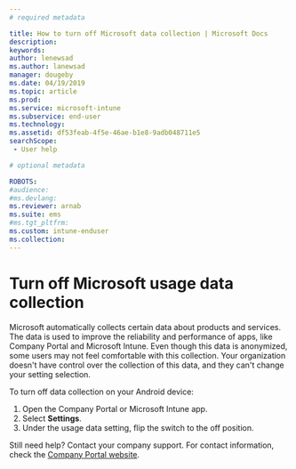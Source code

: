 ```yaml
---
# required metadata

title: How to turn off Microsoft data collection | Microsoft Docs
description:
keywords:
author: lenewsad
ms.author: lanewsad
manager: dougeby
ms.date: 04/19/2019
ms.topic: article
ms.prod:
ms.service: microsoft-intune
ms.subservice: end-user
ms.technology:
ms.assetid: df53feab-4f5e-46ae-b1e8-9adb048711e5
searchScope:
 - User help

# optional metadata

ROBOTS:  
#audience:
#ms.devlang:
ms.reviewer: arnab
ms.suite: ems
#ms.tgt_pltfrm:
ms.custom: intune-enduser
ms.collection: 
---
```


# Turn off Microsoft usage data collection

Microsoft automatically collects certain data about products and services. The data is used to improve the reliability and performance of apps, like Company Portal and Microsoft Intune. Even though this data is anonymized, some users may not feel comfortable with this collection. Your organization doesn't have control over the collection of this data, and they can't change your setting selection.   

To turn off data collection on your Android device:  

1. Open the Company Portal or Microsoft Intune app.
2. Select **Settings**.
3. Under the usage data setting, flip the switch to the off position. 

Still need help? Contact your company support. For contact information, check the [Company Portal website](https://go.microsoft.com/fwlink/?linkid=2010980).
